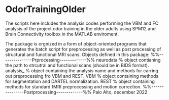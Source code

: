 # OdorTrainingOlder
The scripts here includes the analysis codes performing the VBM and FC analysis of the project odor training in the older adults using SPM12 and Brain Connectivity toolbox in the MATLAB enviroment. 

The package is orgnized in a form of object-oriented programs that generates the batch script for preprocessing as well as post processing of structural and functional MRI scans. 
Objects defined in this package: 
%%---------------Prprocessing-------------%%
neurodata % object contianing the path to strcutral and functional scans (should be in BIDS format). 
analysis_ % object containing the analysis name and methods for carring out preprocessing fro VBM and REST. 
VBM       % object containing methods for segmentation and DARTEL normalization.
REST      % object containing methods for standard fMRI preprocessing and motion correction. 
%%---------------Postprocessing-------------%% 
Palo Alto, december 2022
